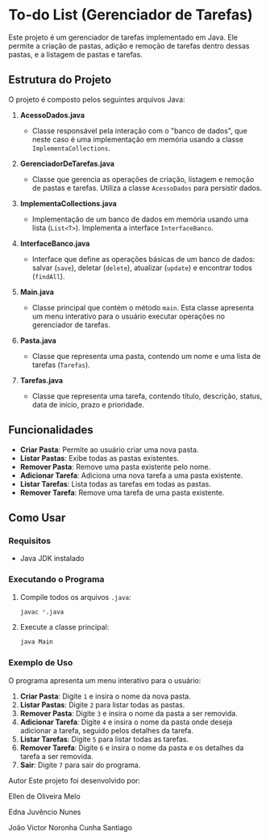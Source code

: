 # To-do List (Gerenciador de Tarefas)

Este projeto é um gerenciador de tarefas implementado em Java. Ele permite a criação de pastas, adição e remoção de tarefas dentro dessas pastas, e a listagem de pastas e tarefas.

## Estrutura do Projeto

O projeto é composto pelos seguintes arquivos Java:

1. **AcessoDados.java**
   - Classe responsável pela interação com o "banco de dados", que neste caso é uma implementação em memória usando a classe `ImplementaCollections`.

2. **GerenciadorDeTarefas.java**
   - Classe que gerencia as operações de criação, listagem e remoção de pastas e tarefas. Utiliza a classe `AcessoDados` para persistir dados.

3. **ImplementaCollections.java**
   - Implementação de um banco de dados em memória usando uma lista (`List<T>`). Implementa a interface `InterfaceBanco`.

4. **InterfaceBanco.java**
   - Interface que define as operações básicas de um banco de dados: salvar (`save`), deletar (`delete`), atualizar (`update`) e encontrar todos (`findAll`).

5. **Main.java**
   - Classe principal que contém o método `main`. Esta classe apresenta um menu interativo para o usuário executar operações no gerenciador de tarefas.

6. **Pasta.java**
   - Classe que representa uma pasta, contendo um nome e uma lista de tarefas (`Tarefas`).

7. **Tarefas.java**
   - Classe que representa uma tarefa, contendo título, descrição, status, data de início, prazo e prioridade.

## Funcionalidades

- **Criar Pasta**: Permite ao usuário criar uma nova pasta.
- **Listar Pastas**: Exibe todas as pastas existentes.
- **Remover Pasta**: Remove uma pasta existente pelo nome.
- **Adicionar Tarefa**: Adiciona uma nova tarefa a uma pasta existente.
- **Listar Tarefas**: Lista todas as tarefas em todas as pastas.
- **Remover Tarefa**: Remove uma tarefa de uma pasta existente.

## Como Usar

### Requisitos

- Java JDK instalado

### Executando o Programa

1. Compile todos os arquivos `.java`:
    ```bash
    javac *.java
    ```
2. Execute a classe principal:
    ```bash
    java Main
    ```

### Exemplo de Uso

O programa apresenta um menu interativo para o usuário:

1. **Criar Pasta**: Digite `1` e insira o nome da nova pasta.
2. **Listar Pastas**: Digite `2` para listar todas as pastas.
3. **Remover Pasta**: Digite `3` e insira o nome da pasta a ser removida.
4. **Adicionar Tarefa**: Digite `4` e insira o nome da pasta onde deseja adicionar a tarefa, seguido pelos detalhes da tarefa.
5. **Listar Tarefas**: Digite `5` para listar todas as tarefas.
6. **Remover Tarefa**: Digite `6` e insira o nome da pasta e os detalhes da tarefa a ser removida.
7. **Sair**: Digite `7` para sair do programa.

Autor
Este projeto foi desenvolvido por:

Ellen de Oliveira Melo

Edna Juvêncio Nunes

João Victor Noronha Cunha Santiago

